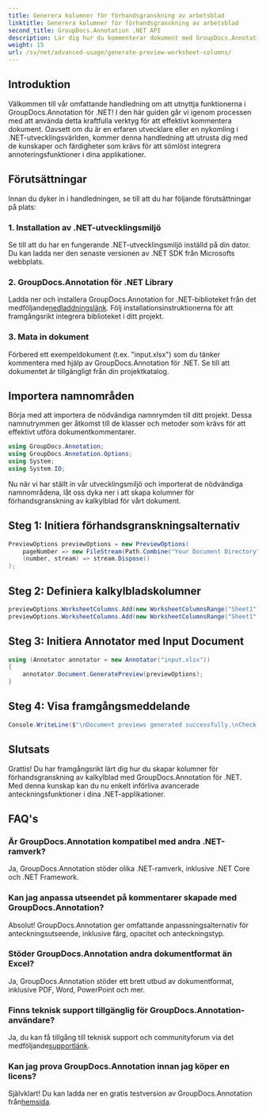 ```yaml
---
title: Generera kolumner för förhandsgranskning av arbetsblad
linktitle: Generera kolumner för förhandsgranskning av arbetsblad
second_title: GroupDocs.Annotation .NET API
description: Lär dig hur du kommenterar dokument med GroupDocs.Annotation för .NET. Steg-för-steg handledning för .NET-utvecklare. Förbättra dina applikationer.
weight: 15
url: /sv/net/advanced-usage/generate-preview-worksheet-columns/
---
```

## Introduktion
Välkommen till vår omfattande handledning om att utnyttja funktionerna i GroupDocs.Annotation för .NET! I den här guiden går vi igenom processen med att använda detta kraftfulla verktyg för att effektivt kommentera dokument. Oavsett om du är en erfaren utvecklare eller en nykomling i .NET-utvecklingsvärlden, kommer denna handledning att utrusta dig med de kunskaper och färdigheter som krävs för att sömlöst integrera annoteringsfunktioner i dina applikationer.
## Förutsättningar
Innan du dyker in i handledningen, se till att du har följande förutsättningar på plats:
### 1. Installation av .NET-utvecklingsmiljö
Se till att du har en fungerande .NET-utvecklingsmiljö inställd på din dator. Du kan ladda ner den senaste versionen av .NET SDK från Microsofts webbplats.
### 2. GroupDocs.Annotation för .NET Library
 Ladda ner och installera GroupDocs.Annotation for .NET-biblioteket från det medföljande[nedladdningslänk](https://releases.groupdocs.com/annotation/net/). Följ installationsinstruktionerna för att framgångsrikt integrera biblioteket i ditt projekt.
### 3. Mata in dokument
Förbered ett exempeldokument (t.ex. "input.xlsx") som du tänker kommentera med hjälp av GroupDocs.Annotation för .NET. Se till att dokumentet är tillgängligt från din projektkatalog.

## Importera namnområden
Börja med att importera de nödvändiga namnrymden till ditt projekt. Dessa namnutrymmen ger åtkomst till de klasser och metoder som krävs för att effektivt utföra dokumentkommentarer.

```csharp
using GroupDocs.Annotation;
using GroupDocs.Annotation.Options;
using System;
using System.IO;
```

Nu när vi har ställt in vår utvecklingsmiljö och importerat de nödvändiga namnområdena, låt oss dyka ner i att skapa kolumner för förhandsgranskning av kalkylblad för vårt dokument.
## Steg 1: Initiera förhandsgranskningsalternativ
```csharp
PreviewOptions previewOptions = new PreviewOptions(
    pageNumber => new FileStream(Path.Combine("Your Document Directory", $"cells_page{pageNumber}.png"), FileMode.Create),
    (number, stream) => stream.Dispose()
);
```
## Steg 2: Definiera kalkylbladskolumner
```csharp
previewOptions.WorksheetColumns.Add(new WorksheetColumnsRange("Sheet1", 2, 3));
previewOptions.WorksheetColumns.Add(new WorksheetColumnsRange("Sheet1", 1, 1));
```
## Steg 3: Initiera Annotator med Input Document
```csharp
using (Annotator annotator = new Annotator("input.xlsx"))
{
    annotator.Document.GeneratePreview(previewOptions);
}
```
## Steg 4: Visa framgångsmeddelande
```csharp
Console.WriteLine($"\nDocument previews generated successfully.\nCheck output in {"Your Document Directory"}.");
```

## Slutsats
Grattis! Du har framgångsrikt lärt dig hur du skapar kolumner för förhandsgranskning av kalkylblad med GroupDocs.Annotation för .NET. Med denna kunskap kan du nu enkelt införliva avancerade anteckningsfunktioner i dina .NET-applikationer.
## FAQ's
### Är GroupDocs.Annotation kompatibel med andra .NET-ramverk?
Ja, GroupDocs.Annotation stöder olika .NET-ramverk, inklusive .NET Core och .NET Framework.
### Kan jag anpassa utseendet på kommentarer skapade med GroupDocs.Annotation?
Absolut! GroupDocs.Annotation ger omfattande anpassningsalternativ för anteckningsutseende, inklusive färg, opacitet och anteckningstyp.
### Stöder GroupDocs.Annotation andra dokumentformat än Excel?
Ja, GroupDocs.Annotation stöder ett brett utbud av dokumentformat, inklusive PDF, Word, PowerPoint och mer.
### Finns teknisk support tillgänglig för GroupDocs.Annotation-användare?
 Ja, du kan få tillgång till teknisk support och communityforum via det medföljande[supportlänk](https://forum.groupdocs.com/c/annotation/10).
### Kan jag prova GroupDocs.Annotation innan jag köper en licens?
 Självklart! Du kan ladda ner en gratis testversion av GroupDocs.Annotation från[hemsida](https://releases.groupdocs.com/).